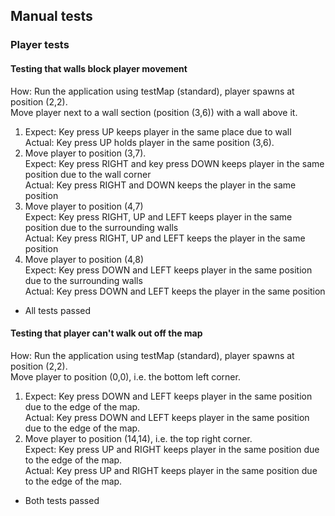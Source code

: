 ## Manual tests

### Player tests
#### Testing that walls block player movement
How: Run the application using testMap (standard), player spawns at position (2,2). <br>
Move player next to a wall section (position (3,6)) with a wall above it.
1. Expect: Key press UP keeps player in the same place due to wall <br>
Actual: Key press UP holds player in the same position (3,6).
2. Move player to position (3,7). <br>
Expect: Key press RIGHT and key press DOWN keeps player in the same position due to the wall corner <br>
Actual: Key press RIGHT and DOWN keeps the player in the same position
3. Move player to position (4,7) <br>
Expect: Key press RIGHT, UP and LEFT keeps player in the same position due to the surrounding walls <br>
Actual: Key press RIGHT, UP and LEFT keeps the player in the same position <br>
4. Move player to position (4,8) <br>
Expect: Key press DOWN and LEFT keeps player in the same position due to the surrounding walls <br>
Actual: Key press DOWN and LEFT keeps the player in the same position <br>

* All tests passed

#### Testing that player can't walk out off the map
How: Run the application using testMap (standard), player spawns at position (2,2). <br>
Move player to position (0,0), i.e. the bottom left corner.
1. Expect: Key press DOWN and LEFT keeps player in the same position due to the edge of the map.
<br> Actual: Key press DOWN and LEFT keeps player in the same position due to the edge of the map.
2. Move player to position (14,14), i.e. the top right corner. <br>
Expect: Key press UP and RIGHT keeps player in the same position due to the edge of the map.
<br> Actual: Key press UP and RIGHT keeps player in the same position due to the edge of the map.

* Both tests passed